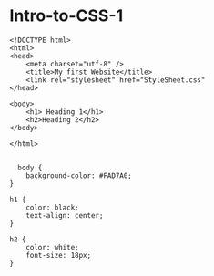 # Intro-to-CSS-1
    <!DOCTYPE html>
    <html>
    <head>
        <meta charset="utf-8" />
        <title>My first Website</title>
        <link rel="stylesheet" href="StyleSheet.css"
    </head>

    <body>
        <h1> Heading 1</h1>
        <h2>Heading 2</h2>
    </body>

    </html>


      body {
        background-color: #FAD7A0;
    }

    h1 {
        color: black;
        text-align: center;
    }

    h2 {
        color: white;
        font-size: 18px;
    }
